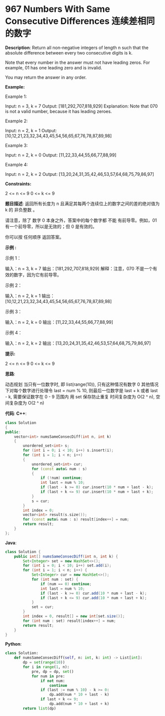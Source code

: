 # 967 Numbers With Same Consecutive Differences 连续差相同的数字

__Description__:
Return all non-negative integers of length n such that the absolute difference between every two consecutive digits is k.

Note that every number in the answer must not have leading zeros. For example, 01 has one leading zero and is invalid.

You may return the answer in any order.

__Example:__

Example 1:

Input: n = 3, k = 7
Output: [181,292,707,818,929]
Explanation: Note that 070 is not a valid number, because it has leading zeroes.

Example 2:

Input: n = 2, k = 1
Output: [10,12,21,23,32,34,43,45,54,56,65,67,76,78,87,89,98]

Example 3:

Input: n = 2, k = 0
Output: [11,22,33,44,55,66,77,88,99]

Example 4:

Input: n = 2, k = 2
Output: [13,20,24,31,35,42,46,53,57,64,68,75,79,86,97]

__Constraints:__

2 <= n <= 9
0 <= k <= 9

__题目描述__:
返回所有长度为 n 且满足其每两个连续位上的数字之间的差的绝对值为 k 的 非负整数 。

请注意，除了 数字 0 本身之外，答案中的每个数字都 不能 有前导零。例如，01 有一个前导零，所以是无效的；但 0 是有效的。

你可以按 任何顺序 返回答案。

__示例 :__

示例 1：

输入：n = 3, k = 7
输出：[181,292,707,818,929]
解释：注意，070 不是一个有效的数字，因为它有前导零。

示例 2：

输入：n = 2, k = 1
输出：[10,12,21,23,32,34,43,45,54,56,65,67,76,78,87,89,98]

示例 3：

输入：n = 2, k = 0
输出：[11,22,33,44,55,66,77,88,99]

示例 4：

输入：n = 2, k = 2
输出：[13,20,24,31,35,42,46,53,57,64,68,75,79,86,97]

__提示:__

2 <= n <= 9
0 <= k <= 9

__思路__:

动态规划
当只有一位数字时, 即 list(range(10)), 只有这种情况有数字 0
其他情况下对每个数字进行处理令 last = num % 10, 则最后一位数字是 last + k 或者 last - k, 需要保证数字在 0 - 9 范围内
用 set 保存防止重复
时间复杂度为 O(2 ^ n), 空间复杂度为 O(2 ^ n)

__代码__:
__C++__:

```C++
class Solution 
{
public:
    vector<int> numsSameConsecDiff(int n, int k) 
    {
        unordered_set<int> s;
        for (int i = 0; i < 10; i++) s.insert(i);
        for (int i = 1; i < n; i++) 
        {
            unordered_set<int> cur;
            for (const auto& num : s)
            {
                if (!num) continue;
                int last = num % 10;
                if (last - k >= 0) cur.insert(10 * num + last - k);
                if (last + k <= 9) cur.insert(10 * num + last + k);
            }
            s = cur;
        }
        int index = 0;
        vector<int> result(s.size());
        for (const auto& num : s) result[index++] = num;
        return result;
    }
};
```

__Java__:

```Java
class Solution {
    public int[] numsSameConsecDiff(int n, int k) {
        Set<Integer> set = new HashSet<>();
        for (int i = 0; i < 10; i++) set.add(i);
        for (int i = 1; i < n; i++) {
            Set<Integer> cur = new HashSet<>();
            for (int num : set) {
                if (num == 0) continue;
                int last = num % 10;
                if (last - k >= 0) cur.add(10 * num + last - k);
                if (last + k <= 9) cur.add(10 * num + last + k);
            }
            set = cur;
        }
        int index = 0, result[] = new int[set.size()];
        for (int num : set) result[index++] = num;
        return result;
    }
}
```

__Python__:

```Python
class Solution:
    def numsSameConsecDiff(self, n: int, k: int) -> List[int]:
        dp = set(range(10))
        for i in range(1, n):
            pre, dp = dp, set()
            for num in pre:
                if not num:
                    continue
                if (last := num % 10) - k >= 0:
                    dp.add(num * 10 + last - k)
                if last + k <= 9:
                    dp.add(num * 10 + last + k)
        return list(dp)
```
